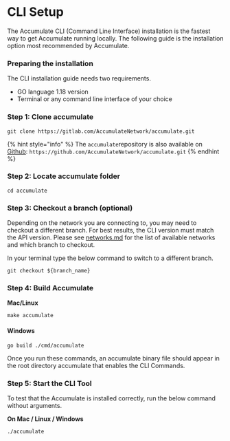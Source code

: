 # CLI Setup

The Accumulate CLI (Command Line Interface) installation is the fastest way to get Accumulate running locally. The following guide is the installation option most recommended by Accumulate.

### **Preparing the installation**

The CLI installation guide needs two requirements.

* GO language 1.18 version
* Terminal or any command line interface of your choice

### **Step 1: Clone accumulate**

```
git clone https://gitlab.com/AccumulateNetwork/accumulate.git
```

{% hint style="info" %}
The `accumulate`repository is also available on [Github](https://github.com/AccumulateNetwork/accumulate): `https://github.com/AccumulateNetwork/accumulate.git`
{% endhint %}

### **Step 2: Locate accumulate folder**

```
cd accumulate
```

### **Step 3: Checkout a branch (optional)**

Depending on the network you are connecting to, you may need to checkout a different branch. For best results, the CLI version must match the API version. Please see [networks.md](../getting-started/networks.md "mention") for the list of available networks and which branch to checkout.

In your terminal type the below command to switch to a different branch.

```
git checkout ${branch_name}
```

### **Step 4: Build Accumulate**

**Mac/Linux**

```
make accumulate 
```

#### Windows

```
go build ./cmd/accumulate
```

Once you run these commands, an accumulate binary file should appear in the root directory accumulate that enables the CLI Commands.

### **Step 5: Start the CLI Tool**

To test that the Accumulate is installed correctly, run the below command without arguments.

**On Mac / Linux / Windows**

```
./accumulate
```
